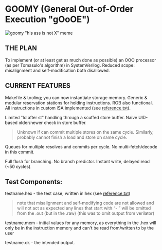 # GOOMY (General Out-of-Order Execution "gOoOE")
![goomy "his ass is not X" meme](https://github.com/achen0044/goomy/blob/2b935bde1aa278bdb13890ea66670d3a4f277899/babey.png?raw=true)

## THE PLAN
To implement (or at least get as much done as possible) an OOO processor (as per Tomasulo's algorithm) in SystemVerilog. Reduced scope: misalignment and self-modification both disallowed.

## CURRENT FEATURES
Makefile & tooling; you can now instantiate storage memory.
Generic & modular reservation stations for holding instructions. ROB also functional.
All instructions in custom ISA implemented (see [reference.txt](reference.txt)).

Limited "ld after st" handling through a scuffed store buffer. Naive UID-based older/newer check in store buffer.
> Unknown if can commit multiple stores on the same cycle. Similarly, probably cannot finish a load and store on same cycle.

Queues for multiple resolves and commits per cycle.
No multi-fetch/decode in this commit.

Full flush for branching.
No branch predictor.
Instant write, delayed read (~50 cycles).

## Test Components:
testname.hex - the test case, written in hex (see [reference.txt](reference.txt))
> note that misalignment and self-modifying code are not allowed and will not act as expected
> any lines that start with “- ” will be omitted from the .out (but in the .raw) (this was to omit output from verilator)

testname.mem - initial values for any memory, as everything in the .hex will only be in the instruction memory and can't be read from/written to by the user

testname.ok - the intended output.
